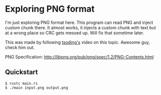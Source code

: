 # Exploring PNG format

I'm just exploring PNG format here. This program can read PNG and inject custom chunk there. It almost works, it injects a custom chunk with text but at a wrong place so CRC gets messed up. Will fix that sometime later.

This was made by following [tsoding's](https://www.youtube.com/watch?v=M9ZwuIv3xz8) video on this topic. Awesome guy, check him out.

PNG Specification: http://libpng.org/pub/png/spec/1.2/PNG-Contents.html

## Quickstart

```console
$ rustc main.rs
$ ./main input.png output.png
```
